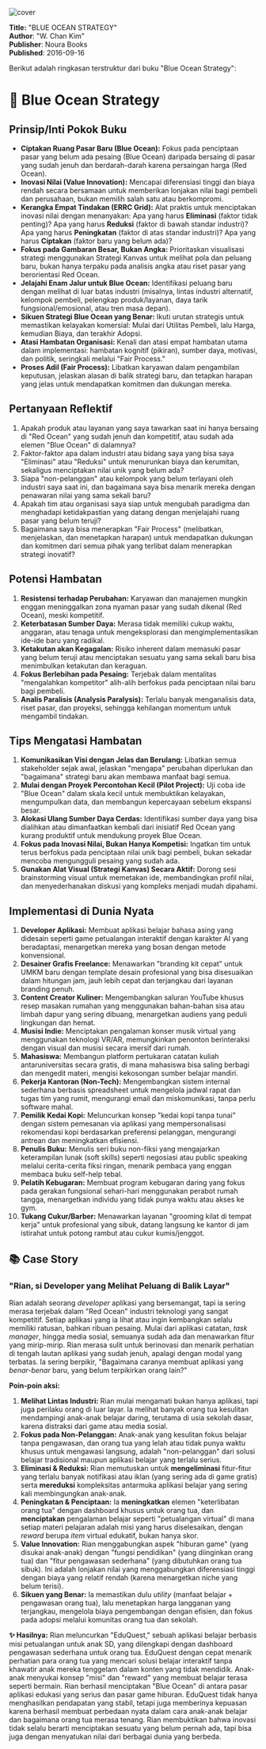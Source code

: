 
![cover](https://books.google.com/books/content?id=4hUVDQAAQBAJ&printsec=frontcover&img=1&zoom=1&edge=curl&source=gbs_api)



**Title:** "BLUE OCEAN STRATEGY"  
**Author**: "W. Chan Kim"  
**Publisher**: Noura Books  
**Published**: 2016-09-16  

Berikut adalah ringkasan terstruktur dari buku "Blue Ocean Strategy":

# 📖 Blue Ocean Strategy

## Prinsip/Inti Pokok Buku
-   **Ciptakan Ruang Pasar Baru (Blue Ocean):** Fokus pada penciptaan pasar yang belum ada pesaing (Blue Ocean) daripada bersaing di pasar yang sudah jenuh dan berdarah-darah karena persaingan harga (Red Ocean).
-   **Inovasi Nilai (Value Innovation):** Mencapai diferensiasi tinggi dan biaya rendah secara bersamaan untuk memberikan lonjakan nilai bagi pembeli dan perusahaan, bukan memilih salah satu atau berkompromi.
-   **Kerangka Empat Tindakan (ERRC Grid):** Alat praktis untuk menciptakan inovasi nilai dengan menanyakan: Apa yang harus **Eliminasi** (faktor tidak penting)? Apa yang harus **Reduksi** (faktor di bawah standar industri)? Apa yang harus **Peningkatan** (faktor di atas standar industri)? Apa yang harus **Ciptakan** (faktor baru yang belum ada)?
-   **Fokus pada Gambaran Besar, Bukan Angka:** Prioritaskan visualisasi strategi menggunakan Strategi Kanvas untuk melihat pola dan peluang baru, bukan hanya terpaku pada analisis angka atau riset pasar yang berorientasi Red Ocean.
-   **Jelajahi Enam Jalur untuk Blue Ocean:** Identifikasi peluang baru dengan melihat di luar batas industri (misalnya, lintas industri alternatif, kelompok pembeli, pelengkap produk/layanan, daya tarik fungsional/emosional, atau tren masa depan).
-   **Sikuen Strategi Blue Ocean yang Benar:** Ikuti urutan strategis untuk memastikan kelayakan komersial: Mulai dari Utilitas Pembeli, lalu Harga, kemudian Biaya, dan terakhir Adopsi.
-   **Atasi Hambatan Organisasi:** Kenali dan atasi empat hambatan utama dalam implementasi: hambatan kognitif (pikiran), sumber daya, motivasi, dan politik, seringkali melalui "Fair Process."
-   **Proses Adil (Fair Process):** Libatkan karyawan dalam pengambilan keputusan, jelaskan alasan di balik strategi baru, dan tetapkan harapan yang jelas untuk mendapatkan komitmen dan dukungan mereka.

## Pertanyaan Reflektif
1.  Apakah produk atau layanan yang saya tawarkan saat ini hanya bersaing di "Red Ocean" yang sudah jenuh dan kompetitif, atau sudah ada elemen "Blue Ocean" di dalamnya?
2.  Faktor-faktor apa dalam industri atau bidang saya yang bisa saya "Eliminasi" atau "Reduksi" untuk menurunkan biaya dan kerumitan, sekaligus menciptakan nilai unik yang belum ada?
3.  Siapa "non-pelanggan" atau kelompok yang belum terlayani oleh industri saya saat ini, dan bagaimana saya bisa menarik mereka dengan penawaran nilai yang sama sekali baru?
4.  Apakah tim atau organisasi saya siap untuk mengubah paradigma dan menghadapi ketidakpastian yang datang dengan menjelajahi ruang pasar yang belum teruji?
5.  Bagaimana saya bisa menerapkan "Fair Process" (melibatkan, menjelaskan, dan menetapkan harapan) untuk mendapatkan dukungan dan komitmen dari semua pihak yang terlibat dalam menerapkan strategi inovatif?

## Potensi Hambatan
1.  **Resistensi terhadap Perubahan:** Karyawan dan manajemen mungkin enggan meninggalkan zona nyaman pasar yang sudah dikenal (Red Ocean), meski kompetitif.
2.  **Keterbatasan Sumber Daya:** Merasa tidak memiliki cukup waktu, anggaran, atau tenaga untuk mengeksplorasi dan mengimplementasikan ide-ide baru yang radikal.
3.  **Ketakutan akan Kegagalan:** Risiko inherent dalam memasuki pasar yang belum teruji atau menciptakan sesuatu yang sama sekali baru bisa menimbulkan ketakutan dan keraguan.
4.  **Fokus Berlebihan pada Pesaing:** Terjebak dalam mentalitas "mengalahkan kompetitor" alih-alih berfokus pada penciptaan nilai baru bagi pembeli.
5.  **Analis Paralisis (Analysis Paralysis):** Terlalu banyak menganalisis data, riset pasar, dan proyeksi, sehingga kehilangan momentum untuk mengambil tindakan.

## Tips Mengatasi Hambatan
1.  **Komunikasikan Visi dengan Jelas dan Berulang:** Libatkan semua stakeholder sejak awal, jelaskan "mengapa" perubahan diperlukan dan "bagaimana" strategi baru akan membawa manfaat bagi semua.
2.  **Mulai dengan Proyek Percontohan Kecil (Pilot Project):** Uji coba ide "Blue Ocean" dalam skala kecil untuk membuktikan kelayakan, mengumpulkan data, dan membangun kepercayaan sebelum ekspansi besar.
3.  **Alokasi Ulang Sumber Daya Cerdas:** Identifikasi sumber daya yang bisa dialihkan atau dimanfaatkan kembali dari inisiatif Red Ocean yang kurang produktif untuk mendukung proyek Blue Ocean.
4.  **Fokus pada Inovasi Nilai, Bukan Hanya Kompetisi:** Ingatkan tim untuk terus berfokus pada penciptaan nilai unik bagi pembeli, bukan sekadar mencoba mengungguli pesaing yang sudah ada.
5.  **Gunakan Alat Visual (Strategi Kanvas) Secara Aktif:** Dorong sesi brainstorming visual untuk memetakan ide, membandingkan profil nilai, dan menyederhanakan diskusi yang kompleks menjadi mudah dipahami.

## Implementasi di Dunia Nyata
1.  **Developer Aplikasi:** Membuat aplikasi belajar bahasa asing yang didesain seperti game petualangan interaktif dengan karakter AI yang beradaptasi, menargetkan mereka yang bosan dengan metode konvensional.
2.  **Desainer Grafis Freelance:** Menawarkan "branding kit cepat" untuk UMKM baru dengan template desain profesional yang bisa disesuaikan dalam hitungan jam, jauh lebih cepat dan terjangkau dari layanan branding penuh.
3.  **Content Creator Kuliner:** Mengembangkan saluran YouTube khusus resep masakan rumahan yang menggunakan bahan-bahan sisa atau limbah dapur yang sering dibuang, menargetkan audiens yang peduli lingkungan dan hemat.
4.  **Musisi Indie:** Menciptakan pengalaman konser musik virtual yang menggunakan teknologi VR/AR, memungkinkan penonton berinteraksi dengan visual dan musisi secara imersif dari rumah.
5.  **Mahasiswa:** Membangun platform pertukaran catatan kuliah antaruniversitas secara gratis, di mana mahasiswa bisa saling berbagi dan mengedit materi, mengisi kekosongan sumber belajar mandiri.
6.  **Pekerja Kantoran (Non-Tech):** Mengembangkan sistem internal sederhana berbasis spreadsheet untuk mengelola jadwal rapat dan tugas tim yang rumit, mengurangi email dan miskomunikasi, tanpa perlu software mahal.
7.  **Pemilik Kedai Kopi:** Meluncurkan konsep "kedai kopi tanpa tunai" dengan sistem pemesanan via aplikasi yang mempersonalisasi rekomendasi kopi berdasarkan preferensi pelanggan, mengurangi antrean dan meningkatkan efisiensi.
8.  **Penulis Buku:** Menulis seri buku non-fiksi yang mengajarkan keterampilan lunak (soft skills) seperti negosiasi atau public speaking melalui cerita-cerita fiksi ringan, menarik pembaca yang enggan membaca buku self-help tebal.
9.  **Pelatih Kebugaran:** Membuat program kebugaran daring yang fokus pada gerakan fungsional sehari-hari menggunakan perabot rumah tangga, menargetkan individu yang tidak punya waktu atau akses ke gym.
10. **Tukang Cukur/Barber:** Menawarkan layanan "grooming kilat di tempat kerja" untuk profesional yang sibuk, datang langsung ke kantor di jam istirahat untuk potong rambut atau cukur kumis/jenggot.

## 📚 Case Story

### "Rian, si Developer yang Melihat Peluang di Balik Layar"

Rian adalah seorang *developer* aplikasi yang bersemangat, tapi ia sering merasa terjebak dalam "Red Ocean" industri teknologi yang sangat kompetitif. Setiap aplikasi yang ia lihat atau ingin kembangkan selalu memiliki ratusan, bahkan ribuan pesaing. Mulai dari aplikasi catatan, *task manager*, hingga media sosial, semuanya sudah ada dan menawarkan fitur yang mirip-mirip. Rian merasa sulit untuk berinovasi dan menarik perhatian di tengah lautan aplikasi yang sudah jenuh, apalagi dengan modal yang terbatas. Ia sering berpikir, "Bagaimana caranya membuat aplikasi yang *benar-benar* baru, yang belum terpikirkan orang lain?"

**Poin-poin aksi:**

1.  **Melihat Lintas Industri:** Rian mulai mengamati bukan hanya aplikasi, tapi juga perilaku orang di luar layar. Ia melihat banyak orang tua kesulitan mendampingi anak-anak belajar daring, terutama di usia sekolah dasar, karena distraksi dari game atau media sosial.
2.  **Fokus pada Non-Pelanggan:** Anak-anak yang kesulitan fokus belajar tanpa pengawasan, dan orang tua yang lelah atau tidak punya waktu khusus untuk mengawasi langsung, adalah "non-pelanggan" dari solusi belajar tradisional maupun aplikasi belajar yang terlalu serius.
3.  **Eliminasi & Reduksi:** Rian memutuskan untuk **mengeliminasi** fitur-fitur yang terlalu banyak notifikasi atau iklan (yang sering ada di game gratis) serta **mereduksi** kompleksitas antarmuka aplikasi belajar yang sering kali membingungkan anak-anak.
4.  **Peningkatan & Penciptaan:** Ia **meningkatkan** elemen "keterlibatan orang tua" dengan dashboard khusus untuk orang tua, dan **menciptakan** pengalaman belajar seperti "petualangan virtual" di mana setiap materi pelajaran adalah misi yang harus diselesaikan, dengan *reward* berupa *item* virtual edukatif, bukan hanya skor.
5.  **Value Innovation:** Rian menggabungkan aspek "hiburan game" (yang disukai anak-anak) dengan "fungsi pendidikan" (yang diinginkan orang tua) dan "fitur pengawasan sederhana" (yang dibutuhkan orang tua sibuk). Ini adalah lonjakan nilai yang menggabungkan diferensiasi tinggi dengan biaya yang relatif rendah (karena menargetkan niche yang belum terisi).
6.  **Sikuen yang Benar:** Ia memastikan dulu *utility* (manfaat belajar + pengawasan orang tua), lalu menetapkan harga langganan yang terjangkau, mengelola biaya pengembangan dengan efisien, dan fokus pada adopsi melalui komunitas orang tua dan sekolah.

**✨ Hasilnya:** Rian meluncurkan "EduQuest," sebuah aplikasi belajar berbasis misi petualangan untuk anak SD, yang dilengkapi dengan dashboard pengawasan sederhana untuk orang tua. EduQuest dengan cepat menarik perhatian para orang tua yang mencari solusi belajar interaktif tanpa khawatir anak mereka tenggelam dalam konten yang tidak mendidik. Anak-anak menyukai konsep "misi" dan "reward" yang membuat belajar terasa seperti bermain. Rian berhasil menciptakan "Blue Ocean" di antara pasar aplikasi edukasi yang serius dan pasar game hiburan. EduQuest tidak hanya menghasilkan pendapatan yang stabil, tetapi juga memberinya kepuasan karena berhasil membuat perbedaan nyata dalam cara anak-anak belajar dan bagaimana orang tua merasa tenang. Rian membuktikan bahwa inovasi tidak selalu berarti menciptakan sesuatu yang belum pernah ada, tapi bisa juga dengan menyatukan nilai dari berbagai dunia yang berbeda.
